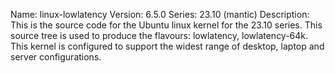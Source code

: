 Name:    linux-lowlatency
Version: 6.5.0
Series:  23.10 (mantic)
Description:
    This is the source code for the Ubuntu linux kernel for the 23.10 series. This
    source tree is used to produce the flavours: lowlatency, lowlatency-64k.
    This kernel is configured to support the widest range of desktop, laptop and
    server configurations.
